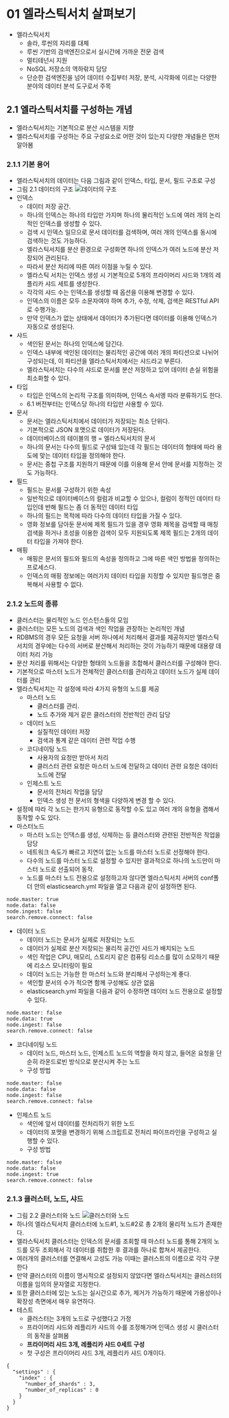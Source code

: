 # 01 엘라스틱서치 살펴보기
- 엘라스틱서치
  - 솔라, 루씬의 자리를 대체
  - 루씬 기반의 검색엔진으로서 실시간에 가까운 전문 검색
  - 멀티테넌시 지원
  - NoSQL 저장소의 역하띾지 담당
  - 단순한 검색엔진을 넘어 데이터 수집부터 저장, 분석, 시각화에 이르는 다양한 분야의 데이터 분석 도구로서 주목

## 2.1 엘라스틱서치를 구성하는 개념
- 엘라스틱서치는 기본적으로 분산 시스템을 지향
- 엘라스틱서치를 구성하는 주요 구성요소로 어떤 것이 있는지 다양한 개념들은 먼저 알아봄

### 2.1.1 기본 용어
- 엘라스틱서치의 데이터는 다음 그림과 같이 인덱스, 타입, 문서, 필드 구조로 구성
- 그림 2.1 데이터의 구조
![데이터의 구조](/image/img_2.png)
- 인덱스
  - 데이터 저장 공간.
  - 하나의 인덱스는 하나의 타입만 가지며 하나의 물리적인 노드에 여러 개의 논리적인 인덱스를 생성할 수 있다.
  - 검색 시 인덱스 일므으로 문서 데이터를 검색하며, 여러 개의 인덱스를 동시에 검색하는 것도 가능하다.
  - 엘라스틱서치를 분산 환경으로 구성화면 하나의 인덱스가 여러 노드에 분산 저장되어 관리된다.
  - 따라서 분산 처리에 따른 여러 이점을 누릴 수 있다. 
  - 엘라스틱 서치는 인덱스 생성 시 기본적으로 5개의 프라이머리 샤드와 1개의 레플리카 샤드 세트를 생성한다.
  - 각각의 샤드 수는 인덱스를 생성할 때 옵션을 이용해 변경할 수 있다. 
  - 인덱스의 이름은 모두 소문자여야 하며 추가, 수정, 삭제, 검색은 RESTful API로 수행가능. 
  - 만약 인덱스가 없는 상태에서 데이터가 추가된다면 데이터를 이용해 인덱스가 자동으로 생성된다.
- 샤드
  - 색인된 문서는 하나의 인덱스에 담긴다.
  - 인덱스 내부에 색인된 데이터는 물리적인 공간에 여러 개의 파티션으로 나뉘어 구성되는데, 이 파티션을 엘라스틱서치에서는 샤드라고 부른다. 
  - 엘라스틱서치는 다수의 샤드로 문서를 분산 저장하고 있어 데이터 손실 위험을 최소화할 수 있다.
- 타입
  - 타입은 인덱스의 논리적 구조를 의미하며, 인덱스 속서엥 따라 분류하기도 한다.
  - 6.1 버전부터는 인덱스당 하나의 타입만 사용할 수 있다.
- 문서
  - 문서는 엘라스틱서치에서 데이터가 저장되는 최소 단위다. 
  - 기본적으로 JSON 포맷으로 데이터가 저장된다.
  - 데이터베이스의 테이블의 행 = 엘라스틱서치의 문서
  - 하나의 문서는 다수의 필드로 구성돼 있는데 각 필드는 데이터의 형태에 따라 용도에 맞는 데이터 타입을 정의해야 한다.
  - 문서는 중첩 구조를 지원하기 때문에 이를 이용해 문서 안에 문서를 지정하는 것도 가능하다.
- 필드
  - 필드는 문서를 구성하기 위한 속성
  - 일반적으로 데이터베이스의 컬럼과 비교할 수 있으나, 컬럼이 정적인 데이터 타입인데 반해 필드는 좀 더 동적인 데이터 타입
  - 하나의 필드는 목적에 따라 다수의 데이터 타입을 가질 수 있다. 
  - 영화 정보를 담아둔 문서에 제목 필드가 있을 경우 영화 제목을 검색할 때 매칭 검색을 하거나 초성을 이용한 검색이 모두 지원되도록 제목 필드는 2개의 데이터 타입을 가져야 한다.
- 매핑
  - 매핑은 문서의 필드와 필드의 속성을 정의하고 그에 따른 색인 방법을 정의하는 프로세스다.
  - 인덱스의 매핑 정보에는 여러가지 데이터 타입을 지정할 수 있지만 필드명은 중복해서 사용할 수 없다.

### 2.1.2 노드의 종류
- 클러스터는 물리적인 노드 인스턴스들의 모임
- 클러스터는 모든 노드의 검색과 색인 작업을 관장하는 논리적인 개념
- RDBMS의 경우 모든 요청을 서버 하나에서 처리해서 결과를 제공하지만 엘라스틱서치의 경우에는 다수의 서버로 분산해서 처리하는 것이 가능하기 때문에 대용량 데이터 처리 가능
- 분산 처리를 위해서는 다양한 형태의 노드들을 조합해서 클러스터를 구성해야 한다.
- 기본적으로 마스터 노드가 전체적인 클러스터를 관리하고 데이터 노드가 실제 데이터를 관리
- 엘라스틱서치는 각 설정에 따라 4가지 유형의 노드를 제공
  - 마스터 노드
    - 클러스터를 관리.
    - 노드 추가와 제거 같은 클러스터의 전반적인 관리 담당
  - 데이터 노드
    - 실질적인 데이터 저장
    - 검색과 통계 같은 데이터 관련 작업 수행
  - 코디네이팅 노드
    - 사용자의 요청만 받아서 처리
    - 클러스터 관련 요청은 마스터 노드에 전달하고 데이터 관련 요청은 데이터 노드에 전달
  - 인제스트 노드
    - 문서의 전처리 작업을 담당
    - 인덱스 생성 전 문서의 형색을 다양하게 변경 할 수 있다.
- 설정에 따라 각 노드는 한가지 유형으로 동작할 수도 있고 여러 개의 유형을 겸해서 동작할 수도 있다.
- 마스터노드
  - 마스터 노드는 인댁스를 생성, 삭제하는 등 클러스터와 관련된 전반적은 작업을 담당
  - 네트워크 속도가 빠르고 지연이 없는 노드를 마스터 노드로 선정해야 한다.
  - 다수의 노드를 마스터 노드로 설정할 수 있지만 결과적으로 하나의 노드만이 마스터 노드로 선출되어 동작.
  - 노드를 마스터 노드 전용으로 설정하고자 않다면 엘라스틱서치 서버의 conf폴더 안의 elasticsearch.yml 파일을 열고 다음과 같이 설정하면 된다.
~~~
node.master: true
node.data: false
node.ingest: false
search.remove.connect: false
~~~
- 데이터 노드
  - 데이터 노드는 문서가 실제로 저장되는 노드
  - 데이터가 실제로 분산 저장되는 물리적 공간인 샤드가 배치되는 노드
  - 색인 작업은 CPU, 매모리, 스토리지 같은 컴퓨팅 리소스를 많이 소모하기 때문에 리소스 모니터링이 필요
  - 데이터 노드는 가능한 한 마스터 노드와 분리해서 구성하는게 좋다. 
  - 색인할 문서의 수가 적으면 함께 구성해도 상관 없음
  - elasticsearch.yml 파일을 다음과 같이 수정하면 데이터 노드 전용으로 설정할 수 있다.
~~~
node.master: false
node.data: true
node.ingest: false
search.remove.connect: false
~~~
- 코디네이팅 노드
  - 데이터 노드, 마스터 노드, 인제스트 노드의 역할을 하지 않고, 들어온 요청을 단순히 라운드로빈 방식으로 분산시켜 주는 노드
  - 구성 방법
~~~
node.master: false
node.data: false
node.ingest: false
search.remove.connect: false
~~~
- 인제스트 노드
  - 색인에 앞서 데이터를 전처리하기 위한 노드
  - 데이터의 포맷을 변경하기 위해 스크립트로 전처리 파이프라인을 구성하고 실행할 수 있다.
  - 구성 방법
~~~
node.master: false
node.data: false
node.ingest: true
search.remove.connect: false
~~~
### 2.1.3 클러스터, 노드, 샤드
- 그림 2.2 클러스터와 노드
  ![클러스터와 노드](/image/img_3.png)
- 하나의 엘라스틱서치 클러스터에 노드#1, 노드#2로 총 2개의 물리적 노드가 존재한다. 
- 엘라스틱서치 클러스터는 인덱스의 문서를 조회할 때 마스터 노드를 통해 2개의 노드를 모두 조회해서 각 데이터를 취합한 후 결과를 하나로 합쳐서 제공한다.
- 여러개의 클러스터를 연결해서 고성도 가능 이때는 클러스트의 이름으로 각각 구분한다
- 만약 클러스터의 이름이 명시적으로 설정되지 않았다면 엘라스틱서치는 클러스터의 이름을 임의의 문자열로 지정한다.
- 또한 클러스터에 있는 노드는 실시간으로 추가, 제거가 가능하기 때문에 가용성이나 확장성 측면에서 매우 유연하다.
- 테스트
  - 클러스터는 3개의 노드로 구성했다고 가정
  - 프라이머리 샤드와 레플리카 샤드의 수를 조정해가며 인덱스 생성 시 클러스터의 동작을 살펴봄
  - <strong>프라이머리 샤드 3개, 레플리카 샤드 0세트 구성</strong>
  - 첫 구성은 프라이머리 샤드 3개, 레플리카 샤드 0개이다.
~~~
{
  "settings" : {
    "index" : {
      "number_of_shards" : 3,
      "number_of_replicas" : 0
    }
  }
}
~~~

